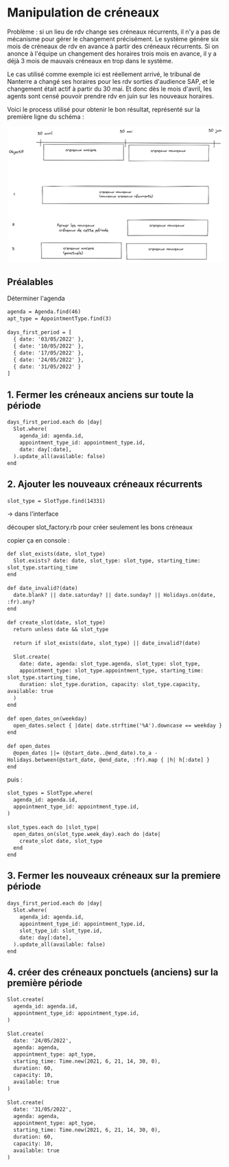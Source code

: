 # Manipulation de créneaux

Problème : si un lieu de rdv change ses créneaux récurrents, il n'y a pas de mécanisme pour gérer le changement précisément. Le système génère six mois de créneaux de rdv en avance à partir des créneaux récurrents. Si on anonce à l'équipe un changement des horaires trois mois en avance, il y a déjà 3 mois de mauvais créneaux en trop dans le système.

Le cas utilisé comme exemple ici est réellement arrivé, le tribunal de Nanterre a changé ses horaires pour les rdv sorties d'audience SAP, et le changement était actif à partir du 30 mai. Et donc dès le mois d'avril, les agents sont censé pouvoir prendre rdv en juin sur les nouveaux horaires.

Voici le process utilisé pour obtenir le bon résultat, représenté sur la première ligne du schéma :

![schema process](./modification_creneaux_recurents.png)

## Préalables

Déterminer l'agenda

```
agenda = Agenda.find(46)
apt_type = AppointmentType.find(3)

days_first_period = [
  { date: '03/05/2022' },
  { date: '10/05/2022' },
  { date: '17/05/2022' },
  { date: '24/05/2022' },
  { date: '31/05/2022' }
]
```

## 1. Fermer les créneaux anciens sur toute la période

```
days_first_period.each do |day|
  Slot.where(
    agenda_id: agenda.id,
    appointment_type_id: appointment_type.id,
    date: day[:date],
  ).update_all(available: false)
end
```

## 2. Ajouter les nouveaux créneaux récurrents

```
slot_type = SlotType.find(14331)
```

-> dans l'interface

découper slot_factory.rb pour créer seulement les bons créneaux

copier ça en console :

```
def slot_exists(date, slot_type)
  Slot.exists? date: date, slot_type: slot_type, starting_time: slot_type.starting_time
end

def date_invalid?(date)
  date.blank? || date.saturday? || date.sunday? || Holidays.on(date, :fr).any?
end

def create_slot(date, slot_type)
  return unless date && slot_type

  return if slot_exists(date, slot_type) || date_invalid?(date)

  Slot.create(
    date: date, agenda: slot_type.agenda, slot_type: slot_type,
    appointment_type: slot_type.appointment_type, starting_time: slot_type.starting_time,
    duration: slot_type.duration, capacity: slot_type.capacity, available: true
  )
end

def open_dates_on(weekday)
  open_dates.select { |date| date.strftime('%A').downcase == weekday }
end

def open_dates
  @open_dates ||= (@start_date..@end_date).to_a - Holidays.between(@start_date, @end_date, :fr).map { |h| h[:date] }
end
```

puis :

```
slot_types = SlotType.where(
  agenda_id: agenda.id,
  appointment_type_id: appointment_type.id,
)

slot_types.each do |slot_type|
  open_dates_on(slot_type.week_day).each do |date|
    create_slot date, slot_type
  end
end
```

## 3. Fermer les nouveaux créneaux sur la premiere période

```
days_first_period.each do |day|
  Slot.where(
    agenda_id: agenda.id,
    appointment_type_id: appointment_type.id,
    slot_type_id: slot_type.id,
    date: day[:date],
  ).update_all(available: false)
end
```

## 4. créer des créneaux ponctuels (anciens) sur la première période

```
Slot.create(
  agenda_id: agenda.id,
  appointment_type_id: appointment_type.id,
)

Slot.create(
  date: '24/05/2022',
  agenda: agenda,
  appointment_type: apt_type,
  starting_time: Time.new(2021, 6, 21, 14, 30, 0),
  duration: 60,
  capacity: 10,
  available: true
)

Slot.create(
  date: '31/05/2022',
  agenda: agenda,
  appointment_type: apt_type,
  starting_time: Time.new(2021, 6, 21, 14, 30, 0),
  duration: 60,
  capacity: 10,
  available: true
)
```
